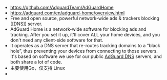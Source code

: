 - https://github.com/AdguardTeam/AdGuardHome
- https://adguard.com/en/adguard-home/overview.html
- Free and open source, powerful network-wide ads & trackers blocking [[DNS]] server.
- AdGuard Home is a network-wide software for blocking ads and tracking. After you set it up, it'll cover ALL your home devices, and you don't need any client-side software for that.
- It operates as a DNS server that re-routes tracking domains to a “black hole”, thus preventing your devices from connecting to those servers.  It's based on software we use for our public [AdGuard DNS](https://adguard-dns.io/) servers, and both share a lot of code.
- 主要使用Go，仅支持 Linux
-